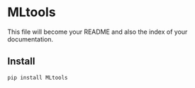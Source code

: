 # MLtools

<!-- WARNING: THIS FILE WAS AUTOGENERATED! DO NOT EDIT! -->

This file will become your README and also the index of your
documentation.

## Install

``` sh
pip install MLtools
```
